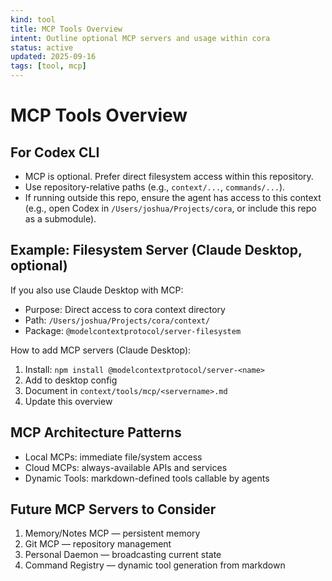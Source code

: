 ```yaml
---
kind: tool
title: MCP Tools Overview
intent: Outline optional MCP servers and usage within cora
status: active
updated: 2025-09-16
tags: [tool, mcp]
---
```


# MCP Tools Overview

## For Codex CLI

- MCP is optional. Prefer direct filesystem access within this repository.
- Use repository-relative paths (e.g., `context/...`, `commands/...`).
- If running outside this repo, ensure the agent has access to this context (e.g., open Codex in `/Users/joshua/Projects/cora`, or include this repo as a submodule).

## Example: Filesystem Server (Claude Desktop, optional)

If you also use Claude Desktop with MCP:
- Purpose: Direct access to cora context directory
- Path: `/Users/joshua/Projects/cora/context/`
- Package: `@modelcontextprotocol/server-filesystem`

How to add MCP servers (Claude Desktop):
1. Install: `npm install @modelcontextprotocol/server-<name>`
2. Add to desktop config
3. Document in `context/tools/mcp/<servername>.md`
4. Update this overview

## MCP Architecture Patterns

- Local MCPs: immediate file/system access
- Cloud MCPs: always-available APIs and services
- Dynamic Tools: markdown-defined tools callable by agents

## Future MCP Servers to Consider

1. Memory/Notes MCP — persistent memory
2. Git MCP — repository management
3. Personal Daemon — broadcasting current state
4. Command Registry — dynamic tool generation from markdown
